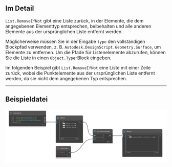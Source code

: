 ## Im Detail
`List.RemoveIfNot` gibt eine Liste zurück, in der Elemente, die dem angegebenen Elementtyp entsprechen, beibehalten und alle anderen Elemente aus der ursprünglichen Liste entfernt werden.

Möglicherweise müssen Sie in der Eingabe `type` den vollständigen Blockpfad verwenden, z. B. `Autodesk.DesignScript.Geometry.Surface`, um Elemente zu entfernen. Um die Pfade für Listenelemente abzurufen, können Sie die Liste in einen `Object.Type`-Block eingeben.

Im folgenden Beispiel gibt `List.RemoveIfNot` eine Liste mit einer Zeile zurück, wobei die Punktelemente aus der ursprünglichen Liste entfernt werden, da sie nicht dem angegebenen Typ entsprechen.
___
## Beispieldatei

![List.RemoveIfNot](./List.RemoveIfNot_img.jpg)
